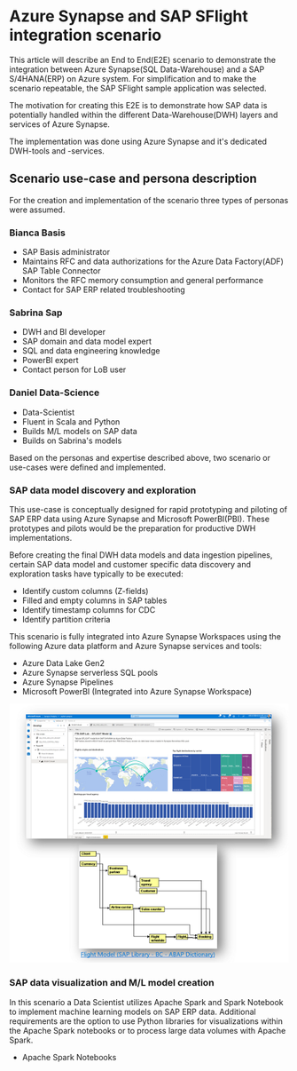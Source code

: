 # Azure Synapse and SAP SFlight integration scenario 
 This article will describe an End to End(E2E) scenario to demonstrate the integration between Azure Synapse(SQL Data-Warehouse) and a SAP S/4HANA(ERP) on Azure system. For simplification and to make the scenario repeatable, the SAP SFlight sample application was selected. 

 The motivation for creating this E2E is to demonstrate how SAP data is potentially handled within the different Data-Warehouse(DWH) layers and services of Azure Synapse. 

 The implementation was done using Azure Synapse and it's dedicated DWH-tools and -services. 


## Scenario use-case and persona description 
For the creation and implementation of the scenario three types of personas were assumed.

### Bianca Basis 
* SAP Basis administrator
* Maintains RFC and data authorizations for the Azure Data Factory(ADF) SAP Table Connector 
* Monitors the RFC memory consumption and general performance 
* Contact for SAP ERP related troubleshooting  


### Sabrina Sap  
* DWH and BI developer 
* SAP domain and data model expert 
* SQL and data engineering knowledge 
* PowerBI expert 
* Contact person for LoB user 


### Daniel Data-Science
* Data-Scientist 
* Fluent in Scala and Python 
* Builds M/L models on SAP data 
* Builds on Sabrina's models 



Based on the personas and expertise described above, two scenario or use-cases were defined and implemented. 

### SAP data model discovery and exploration 
This use-case is conceptually designed for rapid prototyping and piloting of SAP ERP data using Azure Synapse and Microsoft PowerBI(PBI). These prototypes and pilots would be the preparation for productive DWH implementations. 

Before creating the final DWH data models and data ingestion pipelines, certain SAP data model and customer specific data discovery and exploration tasks have typically to be executed: 
* Identify custom columns (Z-fields)
* Filled and empty columns in SAP tables
* Identify timestamp columns for CDC 
* Identify partition criteria 

This scenario is fully integrated into Azure Synapse Workspaces using the following Azure data platform and Azure Synapse services and tools: 

* Azure Data Lake Gen2 
* Azure Synapse serverless SQL pools 
* Azure Synapse Pipelines
* Microsoft PowerBI (Integrated into Azure Synapse Workspace)

![ scenario_exploration_and_discovery](https://github.com/ROBROICH/AZURE_SYNAPSE_AND_SAP_SFLIGHT_DEMO/blob/main/img/scenario_exploration_and_discovery.png?raw=true)



### SAP data visualization and M/L model creation 
In this scenario a Data Scientist utilizes Apache Spark and Spark Notebook to implement machine learning models on SAP ERP data. Additional requirements are the option to use Python libraries for visualizations within the Apache Spark notebooks or to process large data volumes with Apache Spark. 


* Apache Spark Notebooks


